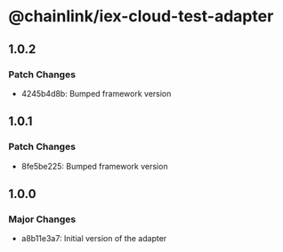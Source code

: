 # @chainlink/iex-cloud-test-adapter

## 1.0.2

### Patch Changes

- 4245b4d8b: Bumped framework version

## 1.0.1

### Patch Changes

- 8fe5be225: Bumped framework version

## 1.0.0

### Major Changes

- a8b11e3a7: Initial version of the adapter
